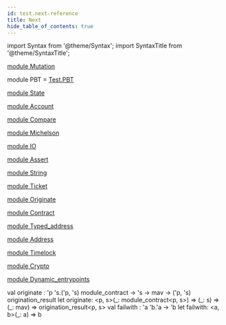 ```yaml
---
id: test.next-reference
title: Next
hide_table_of_contents: true
---
```

import Syntax from '@theme/Syntax';
import SyntaxTitle from '@theme/SyntaxTitle';



[module Mutation](Test.Next.Mutation.md)


module PBT = [Test.PBT](Test.PBT.md)

[module State](Test.Next.State.md)


[module Account](Test.Next.Account.md)


[module Compare](Test.Next.Compare.md)


[module Michelson](Test.Next.Michelson.md)


[module IO](Test.Next.IO.md)


[module Assert](Test.Next.Assert.md)


[module String](Test.Next.String.md)


[module Ticket](Test.Next.Ticket.md)


[module Originate](Test.Next.Originate.md)


[module Contract](Test.Next.Contract.md)


[module Typed_address](Test.Next.Typed_address.md)


[module Address](Test.Next.Address.md)


[module Timelock](Test.Next.Timelock.md)


[module Crypto](Test.Next.Crypto.md)


[module Dynamic_entrypoints](Test.Next.Dynamic_entrypoints.md)


<SyntaxTitle syntax="cameligo">
val originate : &#39;p &#39;s.(&#39;p, &#39;s) module&#95;contract -&gt; &#39;s -&gt; mav -&gt; (&#39;p, &#39;s) origination&#95;result
</SyntaxTitle>
<SyntaxTitle syntax="jsligo">
let originate: &lt;p, s&gt;(&#95;: module&#95;contract&lt;p, s&gt;) =&gt; (&#95;: s) =&gt; (&#95;: mav) =&gt; origination&#95;result&lt;p, s&gt;
</SyntaxTitle>

<SyntaxTitle syntax="cameligo">
val failwith : &#39;a &#39;b.&#39;a -&gt; &#39;b
</SyntaxTitle>
<SyntaxTitle syntax="jsligo">
let failwith: &lt;a, b&gt;(&#95;: a) =&gt; b
</SyntaxTitle>
